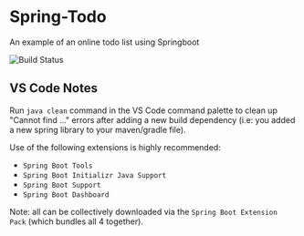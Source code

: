 # Spring-Todo
An example of an online todo list using Springboot

![Build Status](https://travis-ci.org/scottpchow23/Spring-Todo.svg?branch=master)


VS Code Notes
-------------

Run `java clean` command in the VS Code command palette to clean up "Cannot find ..." errors after adding a new build dependency (i.e: you added a new spring library to your maven/gradle file).

Use of the following extensions is highly recommended:
  * `Spring Boot Tools`
  * `Spring Boot Initializr Java Support`
  * `Spring Boot Support`
  * `Spring Boot Dashboard`

Note: all can be collectively downloaded via the `Spring Boot Extension Pack` (which bundles all 4 together).
